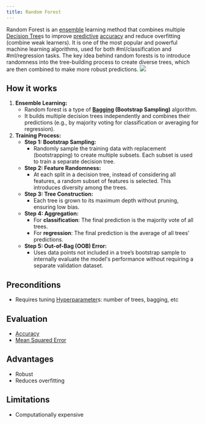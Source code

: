 ```yaml
---
title: Random Forest
---
```


Random Forest is an [ensemble](/machine-learning-foundations/ensemble-methods) learning method that combines multiple [Decision Tree](/machine-learning-foundations/decision-tree)s to improve [predictive](/machine-learning-foundations/predictive-power) [accuracy](/machine-learning-foundations/accuracy) and reduce overfitting (combine weak learners). It is one of the most popular and powerful machine learning algorithms, used for both #ml/classification and #ml/regression tasks. The key idea behind random forests is to introduce randomness into the tree-building process to create diverse trees, which are then combined to make more robust predictions.
![](../attachments/cleanshot-2025-02-01-at-1038092x.png)
## How it works
1. **Ensemble Learning:**
   - Random forest is a type of **[Bagging](/machine-learning-foundations/bagging) (Bootstrap Sampling)** algorithm.
   - It builds multiple decision trees independently and combines their predictions (e.g., by majority voting for classification or averaging for regression).
2. **Training Process:**
   - **Step 1: Bootstrap Sampling:**
     - Randomly sample the training data with replacement (bootstrapping) to create multiple subsets. Each subset is used to train a separate decision tree.
   - **Step 2: Feature Randomness:**
     - At each split in a decision tree, instead of considering all features, a random subset of features is selected. This introduces diversity among the trees.
   - **Step 3: Tree Construction:**
     - Each tree is grown to its maximum depth without pruning, ensuring low bias.
   - **Step 4: Aggregation:**
     - For **classification**: The final prediction is the majority vote of all trees.
     - For **regression**: The final prediction is the average of all trees' predictions.
   - **Step 5: Out-of-Bag (OOB) Error:**
	   - Uses data points not included in a tree’s bootstrap sample to internally evaluate the model's performance without requiring a separate validation dataset.

## Preconditions
- Requires tuning [Hyperparameter](/machine-learning-foundations/parameters-and-hyperparameters)s: number of trees, bagging, etc
## Evaluation
- [Accuracy](/machine-learning-foundations/accuracy)
- [Mean Squared Error](/machine-learning-foundations/mean-squared-error)
## Advantages
- Robust
- Reduces overfitting
## Limitations
- Computationally expensive